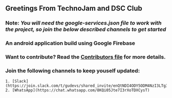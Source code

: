 ## Greetings From TechnoJam and DSC Club

### Note: *You will need the google-services.json file to work with the project, so join the below described channels to get started*


### An android application build using Google Firebase
### Want to contribute? Read the [Contributors file](/contributors.md) for more details.   
### Join the following channels to keep youself updated:
	
	1. [Slack](https://join.slack.com/t/gudevs/shared_invite/enQtNDI4ODY5ODM4NzI3LTg3ZTNkYzhiODIyYmU5Y2VmMGRjMDBjZTQxOTI4NGE2NTZlMzQwZjhmOWFmMmIyMGEwNDNjOTE5YTQ4MDk4MjI)
	2. [WhatsApp](https://chat.whatsapp.com/8KQi05Jte7I3rXoTDXCysT)

